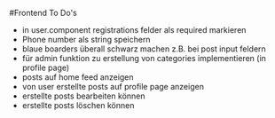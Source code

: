 #Frontend To Do's
- in user.component registrations felder als required markieren
- Phone number als string speichern
- blaue boarders überall schwarz machen z.B. bei post input feldern
- für admin funktion zu erstellung von categories implementieren (in profile page)
- posts auf home feed anzeigen
- von user erstellte posts auf profile page anzeigen
- erstellte posts bearbeiten können
- erstellte posts löschen können